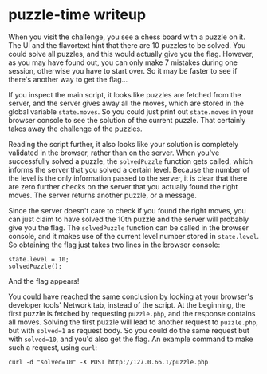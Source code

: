 # puzzle-time writeup

When you visit the challenge, you see a chess board with a puzzle on it. The UI and the flavortext hint that there are 10 puzzles to be solved. You could solve all puzzles, and this would actually give you the flag. However, as you may have found out, you can only make 7 mistakes during one session, otherwise you have to start over. So it may be faster to see if there's another way to get the flag...

If you inspect the main script, it looks like puzzles are fetched from the server, and the server gives away all the moves, which are stored in the global variable `state.moves`. So you could just print out `state.moves` in your browser console to see the solution of the current puzzle. That certainly takes away the challenge of the puzzles.

Reading the script further, it also looks like your solution is completely validated in the browser, rather than on the server. When you've successfully solved a puzzle, the `solvedPuzzle` function gets called, which informs the server that you solved a certain level. Because the number of the level is the only information passed to the server, it is clear that there are zero further checks on the server that you actually found the right moves. The server returns another puzzle, or a message.

Since the server doesn't care to check if you found the right moves, you can just claim to have solved the 10th puzzle and the server will probably give you the flag. The `solvedPuzzle` function can be called in the browser console, and it makes use of the current level number stored in `state.level`. So obtaining the flag just takes two lines in the browser console:

```
state.level = 10;
solvedPuzzle();
```

And the flag appears!

You could have reached the same conclusion by looking at your browser's developer tools' Network tab, instead of the script. At the beginning, the first puzzle is fetched by requesting `puzzle.php`, and the response contains all moves. Solving the first puzzle will lead to another request to `puzzle.php`, but with `solved=1` as request body. So you could do the same request but with `solved=10`, and you'd also get the flag. An example command to make such a request, using `curl`:

```
curl -d "solved=10" -X POST http://127.0.66.1/puzzle.php
```
